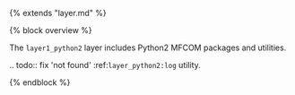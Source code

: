 {% extends "layer.md" %}

{% block overview %}

The `layer1_python2` layer includes Python2 MFCOM packages and utilities.

.. todo:: fix 'not found' :ref:`layer_python2:log` utility.

{% endblock %}
